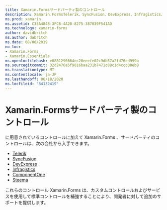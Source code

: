 ```yaml
---
title: Xamarin.Formsサードパーティ製のコントロール
description: Xamarin.FormsTelerik、SyncFusion、DevExpress、Infragistics、ComponentOne、Steema などの企業から、開発用の追加の制御を利用できます。
ms.prod: xamarin
ms.assetid: C33A4848-3FC8-4A20-8275-387039F541AD
ms.technology: xamarin-forms
author: davidbritch
ms.author: dabritch
ms.date: 08/08/2019
no-loc:
- Xamarin.Forms
- Xamarin.Essentials
ms.openlocfilehash: e0881296664ec20eeefe02c9db57a2fd76cd999b
ms.sourcegitcommit: 32d2476a5f9016baa231b7471c88c1d4ccc08eb8
ms.translationtype: MT
ms.contentlocale: ja-JP
ms.lasthandoff: 06/18/2020
ms.locfileid: "84132419"
---
```

# <a name="xamarinforms-third-party-controls"></a>Xamarin.Formsサードパーティ製のコントロール

に用意されているコントロールに加えて Xamarin.Forms 、サードパーティのコントロールは、次の会社から入手できます。

- [Telerik](https://www.telerik.com/xamarin-ui)
- [SyncFusion](https://www.syncfusion.com/xamarin-ui-controls)
- [DevExpress](https://www.devexpress.com/xamarin/)
- [Infragistics](https://www.infragistics.com/products/xamarin)
- [ComponentOne](https://www.grapecity.com/componentone-xamarin/)
- [Steema](https://www.steema.com/product/forms)

これらのコントロール Xamarin.Forms は、カスタムコントロールおよびサービスを使用して標準コントロールを補強することにより、開発者に対して追加のサポートを提供します。
